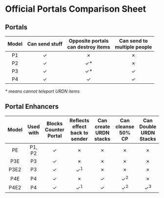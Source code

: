# Official Portals Comparison Sheet


## Portals
| Model 	| Can send stuff 	| Opposite portals<br>can destroy items 	| Can send to<br>multiple people 	|
|:-----:	|:--------------:	|:-------------------------------------:	|:------------------------------:	|
|   P1  	|        ✓       	|                   ✗                   	|                ✗               	|
|   P2  	|        ✓       	|                   ✓*                  	|                ✗               	|
|   P3  	|        ✓       	|                   ✓*                  	|                ✓               	|
|   P4  	|        ✓       	|                   ✓                   	|                ✓               	|

*\* means cannot teleport URDN items*

## Portal Enhancers
| Model 	| Used with 	| Blocks<br>Counter Portal 	| Reflects effect<br>back to sender 	| Can create<br>URDN stacks 	| Can cleanse<br>50% CP 	| Can Double<br>URDN Stacks 	|
|:-----:	|:---------:	|:------------------------:	|:---------------------------------:	|:-------------------------:	|:---------------------:	|:-------------------------:	|
|   PE  	|   P1, P2  	|             ✓            	|                 ✗                 	|             ✗             	|           ✗           	|             ✗             	|
|  P3E  	|     P3    	|             ✓            	|                 ✗                 	|             ✗             	|           ✗           	|             ✗             	|
|  P3E2 	|     P3    	|             ✓            	|           ✓<sup>1</sup>           	|             ✗             	|           ✗           	|             ✗             	|
|  P4E  	|     P4    	|             ✓            	|                 ✗                 	|             ✓             	|     ✓<sup>2</sup>     	|             ✗             	|
|  P4E2 	|     P4    	|             ✓            	|           ✓<sup>1</sup>           	|             ✓             	|     ✓<sup>2</sup>     	|       ✓<sup>3</sup>       	|
